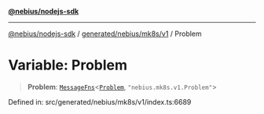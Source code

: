 [**@nebius/nodejs-sdk**](../../../../../README.md)

---

[@nebius/nodejs-sdk](../../../../../README.md) / [generated/nebius/mk8s/v1](../README.md) / Problem

# Variable: Problem

> **Problem**: [`MessageFns`](../../../../../runtime/protos/core/interfaces/MessageFns.md)\<[`Problem`](../interfaces/Problem.md), `"nebius.mk8s.v1.Problem"`\>

Defined in: src/generated/nebius/mk8s/v1/index.ts:6689

